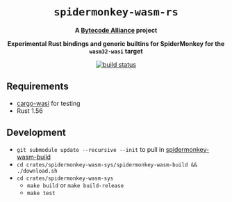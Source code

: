 <div align="center">
  <h1><code>spidermonkey-wasm-rs</code></h1>

  <strong>A <a href="https://bytecodealliance.org/">Bytecode Alliance</a> project</strong>
  <p>
    <strong>Experimental Rust bindings and generic builtins for SpiderMonkey for the <code>wasm32-wasi</code> target</strong>
  </p>
  <a href="https://github.com/bytecodealliance/spidermonkey-wasm-rs/actions?query=workflow%3ACI"><img src="https://github.com/bytecodealliance/spidermonkey-wasm-rs/workflows/CI/badge.svg" alt="build status" /></a>
</div>

## Requirements
- [cargo-wasi](https://github.com/bytecodealliance/cargo-wasi) for testing
- Rust 1.56

## Development
- `git submodule update --recursive --init` to pull in [spidermonkey-wasm-build](https://github.com/bytecodealliance/spidermonkey-wasm-build)
- `cd crates/spidermonkey-wasm-sys/spidermonkey-wasm-build && ./download.sh`
- `cd crates/spidermonkey-wasm-sys`
  - `make build` or `make build-release`
  - `make test`



